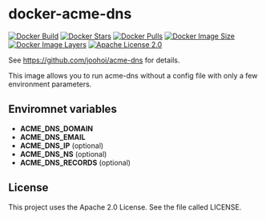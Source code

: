 # docker-acme-dns
[![Docker Build](https://img.shields.io/docker/cloud/build/lolhens/acme-dns)](https://hub.docker.com/r/lolhens/acme-dns/builds)
[![Docker Stars](https://img.shields.io/docker/stars/lolhens/acme-dns)](https://hub.docker.com/r/lolhens/acme-dns)
[![Docker Pulls](https://img.shields.io/docker/pulls/lolhens/acme-dns)](https://hub.docker.com/r/lolhens/acme-dns)
[![Docker Image Size](https://img.shields.io/docker/image-size/lolhens/acme-dns)](https://hub.docker.com/r/lolhens/acme-dns)
[![Docker Image Layers](https://img.shields.io/microbadger/layers/lolhens/acme-dns)](https://hub.docker.com/r/lolhens/acme-dns)
[![Apache License 2.0](https://img.shields.io/github/license/LolHens/docker-acme-dns.svg?maxAge=3600)](https://www.apache.org/licenses/LICENSE-2.0)

See https://github.com/joohoi/acme-dns for details.

This image allows you to run acme-dns without a config file with only a few environment parameters.

## Enviromnet variables
- **ACME_DNS_DOMAIN**
- **ACME_DNS_EMAIL**
- **ACME_DNS_IP** (optional)
- **ACME_DNS_NS** (optional)
- **ACME_DNS_RECORDS** (optional)

## License
This project uses the Apache 2.0 License. See the file called LICENSE.
